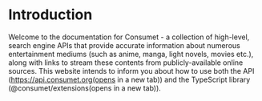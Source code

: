# Introduction
Welcome to the documentation for Consumet - a collection of high-level, search engine APIs that provide accurate information about numerous entertainment mediums (such as anime, manga, light novels, movies etc.), along with links to stream these contents from publicly-available online sources. This website intends to inform you about how to use both the API (https://api.consumet.org(opens in a new tab)) and the TypeScript library (@consumet/extensions(opens in a new tab)).

